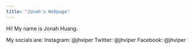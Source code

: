 ```yaml
---
title: "Jonah's Webpage"
---
```

Hi! My name is Jonah Huang. 

My socials are: 
Instagram: @jhviper
Twitter: @jhviper
Facebook: @jhviper
